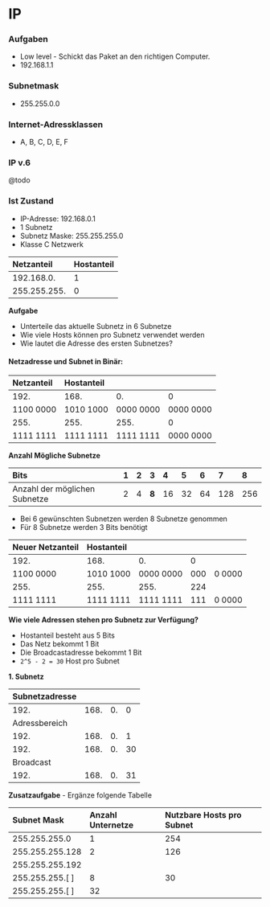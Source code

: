 # IP

### Aufgaben

* Low level - Schickt das Paket an den richtigen Computer.
* 192.168.1.1

### **Subnetmask**

* 255.255.0.0

### **Internet-Adressklassen**

* A, B, C, D, E, F

### **IP v.6**

@todo

### **Ist Zustand**

* IP-Adresse: 192.168.0.1
* 1 Subnetz
* Subnetz Maske: 255.255.255.0
* Klasse C Netzwerk

| **Netzanteil** | **Hostanteil** |
| :--- | :--- |
| 192.168.0. | 1 |
| 255.255.255. | 0 |

**Aufgabe**

* Unterteile das aktuelle Subnetz in 6 Subnetze
* Wie viele Hosts können pro Subnetz verwendet werden
* Wie lautet die Adresse des ersten Subnetzes?

#### Netzadresse und Subnet in Binär:

| Netzanteil | **Hostanteil** |  |  |
| :--- | :--- | :--- | :--- |
| 192. | 168. | 0. | 0 |
| 1100 0000 | 1010 1000 | 0000 0000 | 0000 0000 |
| 255. | 255. | 255. | 0 |
| 1111 1111 | 1111 1111 | 1111 1111 | 0000 0000 |

**Anzahl Mögliche Subnetze**

| Bits | 1 | 2 | **3** | 4 | 5 | 6 | 7 | 8 |
| :--- | :--- | :--- | :--- | :--- | :--- | :--- | :--- | :--- |
| Anzahl der möglichen Subnetze | 2 | 4 | **8** | 16 | 32 | 64 | 128 | 256 |

* Bei 6 gewünschten Subnetzen werden 8 Subnetze genommen
* Für 8 Subnetze werden 3 Bits benötigt

| Neuer Netzanteil | **Hostanteil** |  |  |  |
| :--- | :--- | :--- | :--- | :--- |
| 192. | 168. | 0. | 0 |  |
| 1100 0000 | 1010 1000 | 0000 0000 | 000 | 0 0000 |
| 255. | 255. | 255. | 224 |  |
| 1111 1111 | 1111 1111 | 1111 1111 | 111 | 0 0000 |

**Wie viele Adressen stehen pro Subnetz zur Verfügung?**

* Hostanteil besteht aus 5 Bits
* Das Netz bekommt 1 Bit
* Die Broadcastadresse bekommt 1 Bit
* `2^5 - 2 = 30` Host pro Subnet 

**1. Subnetz**

| Subnetzadresse |  |  |  |
| :--- | :--- | :--- | :--- |
| 192. | 168. | 0. | 0 |
| Adressbereich |  |  |  |
| 192. | 168. | 0. | 1 |
| 192. | 168. | 0. | 30 |
| Broadcast |  |  |  |
| 192. | 168. | 0. | 31 |

**Zusatzaufgabe** - Ergänze folgende Tabelle

| Subnet Mask | Anzahl Unternetze | Nutzbare Hosts pro Subnet |
| :--- | :--- | :--- |
| 255.255.255.0 | 1 | 254 |
| 255.255.255.128 | 2 | 126 |
| 255.255.255.192 |  |  |
| 255.255.255.\[ \] | 8 | 30 |
| 255.255.255.\[ \] | 32 |  |

